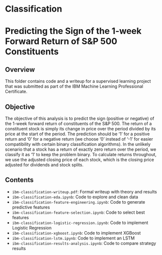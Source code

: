# Classification

# Predicting the Sign of the 1-week Forward Return of S&P 500 Constituents

## Overview
This folder contains code and a writeup for a supervised learning project that was submitted as part of the IBM Machine Learning Professional Certificate.

## Objective
The objective of this analysis is to predict the sign (positive or negative) of the 1-week forward return of constituents of
the S&P 500. The return of a constituent stock is simply its change in price over the period divided by its price at the
start of the period. The prediction should be ‘1’ for a positive return and ‘0’ for a negative return (we choose ‘0’ instead of
‘-1’ for easier compatibility with certain binary classification algorithms). In the unlikely scenario that a stock has a
return of exactly zero return over the period, we classify it as ‘1’ to keep the problem binary. To calculate returns
throughout, we use the adjusted closing price of each stock, which is the closing price adjusted for dividends and stock
splits.

## Contents
- `ibm-classification-writeup.pdf`: Formal writeup with theory and results
- `ibm-classification-eda.ipynb`: Code to explore and clean data
- `ibm-classification-feature-engineering.ipynb`: Code to generate predictive features
- `ibm-classification-feature-selection.ipynb`: Code to select best features
- `ibm-classification-logistic-regression.ipynb`: Code to implement Logistic Regression
- `ibm-classification-xgboost.ipynb`: Code to implement XGBoost
- `ibm-classification-lstm.ipynb`: Code to implement an LSTM
- `ibm-classification-results-analysis.ipynb`: Code to compare strategy results
